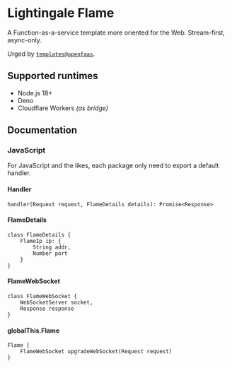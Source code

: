 # Lightingale Flame
A Function-as-a-service template more oriented for the Web. Stream-first, async-only.

Urged by [`templates@openfaas`](https://github.com/openfaas/templates/blob/master/template/).

## Supported runtimes
* Node.js 18+
* Deno
* Cloudflare Workers _(as bridge)_

## Documentation
### JavaScript
For JavaScript and the likes, each package only need to export a default handler.
#### Handler
```language=javascript
handler(Request request, FlameDetails details): Promise<Response>
```
#### FlameDetails
```language=javascript
class FlameDetails {
	FlameIp ip: {
		String addr,
		Number port
	}
}
```
#### FlameWebSocket
```language=javascript
class FlameWebSocket {
	WebSocketServer socket,
	Response response
}
```
#### globalThis.Flame
```language=javascript
Flame {
	FlameWebSocket upgradeWebSocket(Request request)
}
```